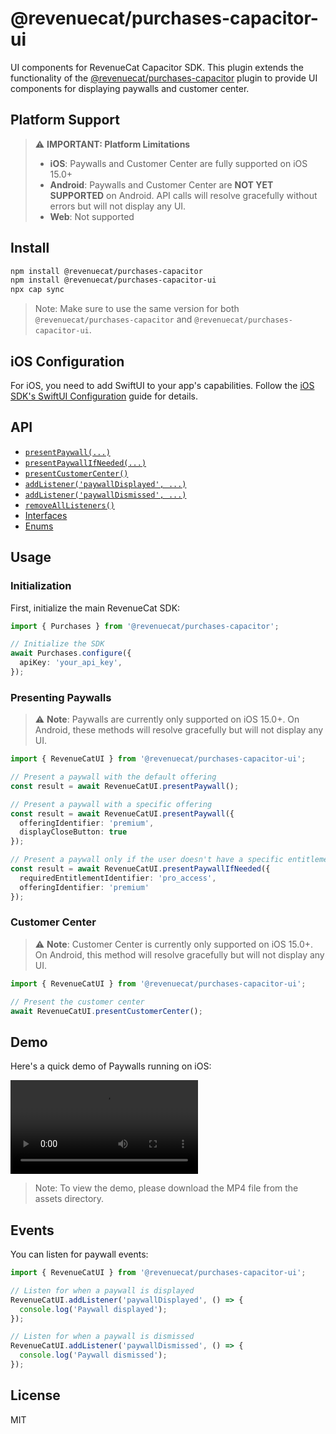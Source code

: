 # @revenuecat/purchases-capacitor-ui

UI components for RevenueCat Capacitor SDK. This plugin extends the functionality of the [@revenuecat/purchases-capacitor](https://github.com/RevenueCat/purchases-capacitor) plugin to provide UI components for displaying paywalls and customer center.

## Platform Support

> ⚠️ **IMPORTANT: Platform Limitations**
>
> - **iOS**: Paywalls and Customer Center are fully supported on iOS 15.0+
> - **Android**: Paywalls and Customer Center are **NOT YET SUPPORTED** on Android. API calls will resolve gracefully without errors but will not display any UI.
> - **Web**: Not supported

## Install

```bash
npm install @revenuecat/purchases-capacitor
npm install @revenuecat/purchases-capacitor-ui
npx cap sync
```

> Note: Make sure to use the same version for both `@revenuecat/purchases-capacitor` and `@revenuecat/purchases-capacitor-ui`.

## iOS Configuration

For iOS, you need to add SwiftUI to your app's capabilities. Follow the [iOS SDK's SwiftUI Configuration](https://github.com/RevenueCat/purchases-ios-ui#swift-package-manager) guide for details.

## API

<docgen-index>

* [`presentPaywall(...)`](#presentpaywall)
* [`presentPaywallIfNeeded(...)`](#presentpaywallIfNeeded)
* [`presentCustomerCenter()`](#presentcustomercenter)
* [`addListener('paywallDisplayed', ...)`](#addlistenerpaywallDisplayed)
* [`addListener('paywallDismissed', ...)`](#addlistenerpaywallDismissed)
* [`removeAllListeners()`](#removealllisteners)
* [Interfaces](#interfaces)
* [Enums](#enums)

</docgen-index>

<docgen-api>
<!--Update with API docs-->
</docgen-api>

## Usage

### Initialization

First, initialize the main RevenueCat SDK:

```typescript
import { Purchases } from '@revenuecat/purchases-capacitor';

// Initialize the SDK
await Purchases.configure({
  apiKey: 'your_api_key',
});
```

### Presenting Paywalls

> ⚠️ **Note**: Paywalls are currently only supported on iOS 15.0+. On Android, these methods will resolve gracefully but will not display any UI.

```typescript
import { RevenueCatUI } from '@revenuecat/purchases-capacitor-ui';

// Present a paywall with the default offering
const result = await RevenueCatUI.presentPaywall();

// Present a paywall with a specific offering
const result = await RevenueCatUI.presentPaywall({
  offeringIdentifier: 'premium',
  displayCloseButton: true
});

// Present a paywall only if the user doesn't have a specific entitlement
const result = await RevenueCatUI.presentPaywallIfNeeded({
  requiredEntitlementIdentifier: 'pro_access',
  offeringIdentifier: 'premium'
});
```

### Customer Center

> ⚠️ **Note**: Customer Center is currently only supported on iOS 15.0+. On Android, this method will resolve gracefully but will not display any UI.

```typescript
import { RevenueCatUI } from '@revenuecat/purchases-capacitor-ui';

// Present the customer center
await RevenueCatUI.presentCustomerCenter();
```

## Demo

Here's a quick demo of Paywalls running on iOS:

![iOS Paywalls Demo](./assets/ios-paywalls-demo.mp4)

> Note: To view the demo, please download the MP4 file from the assets directory.

## Events

You can listen for paywall events:

```typescript
import { RevenueCatUI } from '@revenuecat/purchases-capacitor-ui';

// Listen for when a paywall is displayed
RevenueCatUI.addListener('paywallDisplayed', () => {
  console.log('Paywall displayed');
});

// Listen for when a paywall is dismissed
RevenueCatUI.addListener('paywallDismissed', () => {
  console.log('Paywall dismissed');
});
```

## License

MIT 